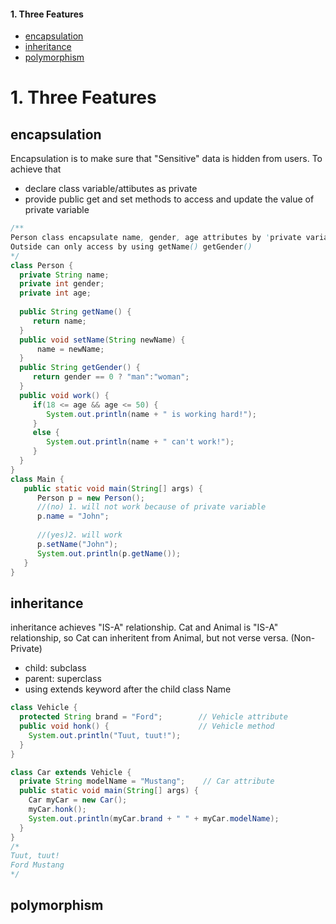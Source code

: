 #### 1. Three Features 
- [encapsulation]()
- [inheritance]()
- [polymorphism](https://www.w3schools.com/java/java_polymorphism.asp)


# 1. Three Features 
## encapsulation
Encapsulation is to make sure that "Sensitive" data is hidden from users. To achieve that
- declare class variable/attibutes as private
- provide public get and set methods to access and update the value of private variable
```java
/**
Person class encapsulate name, gender, age attributes by 'private variable' 
Outside can only access by using getName() getGender()
*/
class Person {
  private String name;
  private int gender;
  private int age;
  
  public String getName() {
     return name;
  }
  public void setName(String newName) {
      name = newName;
  }
  public String getGender() {
     return gender == 0 ? "man":"woman";
  }
  public void work() {
     if(18 <= age && age <= 50) {
        System.out.println(name + " is working hard!");
     }
     else {
        System.out.println(name + " can't work!");
     }
  }
}
class Main {
   public static void main(String[] args) {
      Person p = new Person();
      //(no) 1. will not work because of private variable 
      p.name = "John"; 
      
      //(yes)2. will work
      p.setName("John");
      System.out.println(p.getName());
   }
}
```
## inheritance
inheritance achieves "IS-A" relationship. Cat and Animal is "IS-A" relationship, so Cat can inheritent from Animal, but not verse versa. (Non-Private)
- child: subclass
- parent: superclass
- using extends keyword after the child class Name
```java
class Vehicle {
  protected String brand = "Ford";        // Vehicle attribute
  public void honk() {                    // Vehicle method
    System.out.println("Tuut, tuut!");
  }
}

class Car extends Vehicle {
  private String modelName = "Mustang";    // Car attribute
  public static void main(String[] args) {
    Car myCar = new Car();
    myCar.honk();
    System.out.println(myCar.brand + " " + myCar.modelName);
  }
}
/*
Tuut, tuut!
Ford Mustang
*/
```

## polymorphism
